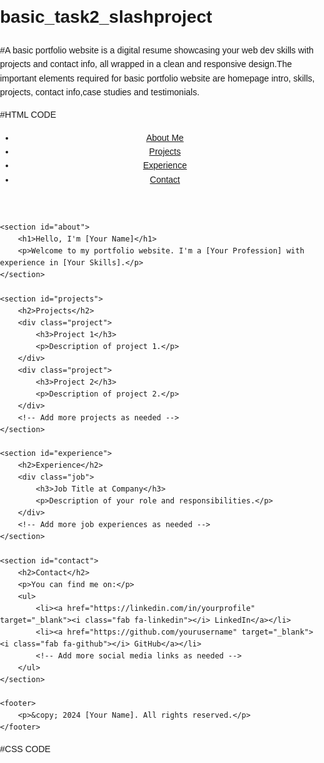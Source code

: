 # basic_task2_slashproject
#A basic portfolio website is a digital resume showcasing your web dev skills with projects and contact info, all wrapped in a clean and responsive design.The important elements required for basic portfolio website are homepage intro, skills, projects, contact info,case studies and testimonials.

#HTML CODE
<!DOCTYPE html>
<html lang="en">
<head>
    <meta charset="UTF-8">
    <meta name="viewport" content="width=device-width, initial-scale=1.0">
    <title>My Portfolio</title>
    <link rel="stylesheet" href="style.css">
    <link rel="stylesheet" href="https://cdnjs.cloudflare.com/ajax/libs/font-awesome/6.0.0-beta3/css/all.min.css">
</head>
<body>
    <header>
        <nav>
            <ul>
                <li><a href="#about">About Me</a></li>
                <li><a href="#projects">Projects</a></li>
                <li><a href="#experience">Experience</a></li>
                <li><a href="#contact">Contact</a></li>
            </ul>
        </nav>
    </header>

    <section id="about">
        <h1>Hello, I'm [Your Name]</h1>
        <p>Welcome to my portfolio website. I'm a [Your Profession] with experience in [Your Skills].</p>
    </section>

    <section id="projects">
        <h2>Projects</h2>
        <div class="project">
            <h3>Project 1</h3>
            <p>Description of project 1.</p>
        </div>
        <div class="project">
            <h3>Project 2</h3>
            <p>Description of project 2.</p>
        </div>
        <!-- Add more projects as needed -->
    </section>

    <section id="experience">
        <h2>Experience</h2>
        <div class="job">
            <h3>Job Title at Company</h3>
            <p>Description of your role and responsibilities.</p>
        </div>
        <!-- Add more job experiences as needed -->
    </section>

    <section id="contact">
        <h2>Contact</h2>
        <p>You can find me on:</p>
        <ul>
            <li><a href="https://linkedin.com/in/yourprofile" target="_blank"><i class="fab fa-linkedin"></i> LinkedIn</a></li>
            <li><a href="https://github.com/yourusername" target="_blank"><i class="fab fa-github"></i> GitHub</a></li>
            <!-- Add more social media links as needed -->
        </ul>
    </section>

    <footer>
        <p>&copy; 2024 [Your Name]. All rights reserved.</p>
    </footer>
#CSS CODE
</body>
</html>
<style>
body {
    font-family: Arial, sans-serif;
    line-height: 1.6;
    margin: 0;
    padding: 0;
}

header {
    background: #333;
    color: #fff;
    padding: 1rem 0;
    text-align: center;
}

header nav ul {
    list-style: none;
    padding: 0;
}

header nav ul li {
    display: inline;
    margin: 0 1rem;
}

header nav ul li a {
    color: #fff;
    text-decoration: none;
}

section {
    padding: 2rem;
    max-width: 800px;
    margin: 0 auto;
}

#about {
    background: #f4f4f4;
    text-align: center;
}

.project, .job {
    margin-bottom: 1.5rem;
}

#contact ul {
    list-style: none;
    padding: 0;
    text-align: center;
}

#contact ul li {
    display: inline;
    margin: 0 1rem;
}

#contact ul li a {
    text-decoration: none;
    color: #333;
    font-size: 1.2rem;
}

footer {
    background: #333;
    color: #fff;
    text-align: center;
    padding: 1rem 0;
    position: fixed;
    width: 100%;
    bottom: 0;
}
</style>
